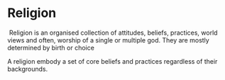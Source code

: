 # Religion
 Religion is an organised collection of attitudes, beliefs, practices, world views and often, worship of a single or multiple god.
They are mostly determined by birth or choice

A religion embody a set of core beliefs and practices regardless of their backgrounds.


